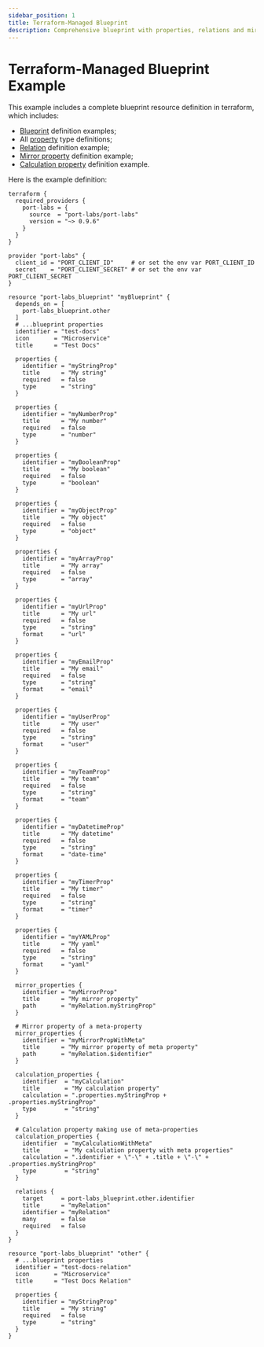 ```yaml
---
sidebar_position: 1
title: Terraform-Managed Blueprint
description: Comprehensive blueprint with properties, relations and mirror properties
---
```


# Terraform-Managed Blueprint Example

This example includes a complete blueprint resource definition in terraform, which includes:

- [Blueprint](../../../../define-your-data-model/setup-blueprint/setup-blueprint.md?definition=tf#configure-blueprints-in-port) definition examples;
- All [property](../../../../define-your-data-model/setup-blueprint/properties/properties.md) type definitions;
- [Relation](../../../../define-your-data-model/relate-blueprints/relate-blueprints.md?definition=tf#configure-relations-in-port) definition example;
- [Mirror property](../../../../define-your-data-model/setup-blueprint/properties/mirror-property/mirror-property.md) definition example;
- [Calculation property](../../../../define-your-data-model/setup-blueprint/properties/calculation-property/calculation-property.md) definition example.

Here is the example definition:

```hcl showLineNumbers
terraform {
  required_providers {
    port-labs = {
      source  = "port-labs/port-labs"
      version = "~> 0.9.6"
    }
  }
}

provider "port-labs" {
  client_id = "PORT_CLIENT_ID"     # or set the env var PORT_CLIENT_ID
  secret    = "PORT_CLIENT_SECRET" # or set the env var PORT_CLIENT_SECRET
}

resource "port-labs_blueprint" "myBlueprint" {
  depends_on = [
    port-labs_blueprint.other
  ]
  # ...blueprint properties
  identifier = "test-docs"
  icon       = "Microservice"
  title      = "Test Docs"

  properties {
    identifier = "myStringProp"
    title      = "My string"
    required   = false
    type       = "string"
  }

  properties {
    identifier = "myNumberProp"
    title      = "My number"
    required   = false
    type       = "number"
  }

  properties {
    identifier = "myBooleanProp"
    title      = "My boolean"
    required   = false
    type       = "boolean"
  }

  properties {
    identifier = "myObjectProp"
    title      = "My object"
    required   = false
    type       = "object"
  }

  properties {
    identifier = "myArrayProp"
    title      = "My array"
    required   = false
    type       = "array"
  }

  properties {
    identifier = "myUrlProp"
    title      = "My url"
    required   = false
    type       = "string"
    format     = "url"
  }

  properties {
    identifier = "myEmailProp"
    title      = "My email"
    required   = false
    type       = "string"
    format     = "email"
  }

  properties {
    identifier = "myUserProp"
    title      = "My user"
    required   = false
    type       = "string"
    format     = "user"
  }

  properties {
    identifier = "myTeamProp"
    title      = "My team"
    required   = false
    type       = "string"
    format     = "team"
  }

  properties {
    identifier = "myDatetimeProp"
    title      = "My datetime"
    required   = false
    type       = "string"
    format     = "date-time"
  }

  properties {
    identifier = "myTimerProp"
    title      = "My timer"
    required   = false
    type       = "string"
    format     = "timer"
  }

  properties {
    identifier = "myYAMLProp"
    title      = "My yaml"
    required   = false
    type       = "string"
    format     = "yaml"
  }

  mirror_properties {
    identifier = "myMirrorProp"
    title      = "My mirror property"
    path       = "myRelation.myStringProp"
  }

  # Mirror property of a meta-property
  mirror_properties {
    identifier = "myMirrorPropWithMeta"
    title      = "My mirror property of meta property"
    path       = "myRelation.$identifier"
  }

  calculation_properties {
    identifier  = "myCalculation"
    title       = "My calculation property"
    calculation = ".properties.myStringProp + .properties.myStringProp"
    type        = "string"
  }

  # Calculation property making use of meta-properties
  calculation_properties {
    identifier  = "myCalculationWithMeta"
    title       = "My calculation property with meta properties"
    calculation = ".identifier + \"-\" + .title + \"-\" + .properties.myStringProp"
    type        = "string"
  }

  relations {
    target     = port-labs_blueprint.other.identifier
    title      = "myRelation"
    identifier = "myRelation"
    many       = false
    required   = false
  }
}

resource "port-labs_blueprint" "other" {
  # ...blueprint properties
  identifier = "test-docs-relation"
  icon       = "Microservice"
  title      = "Test Docs Relation"

  properties {
    identifier = "myStringProp"
    title      = "My string"
    required   = false
    type       = "string"
  }
}
```
